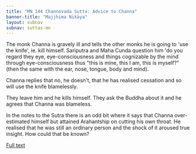 ```yaml
---
title: "MN 144 Channovada Sutta: Advice to Channa"
banner-title: "Majjhima Nikāya" 
layout: subnav 
subnav: suttas-mn 
---
```


The monk Channa is gravely ill and tells the other monks he is going to 'use the knife', ie. kill himself. Sariputra and Maha Cunda question him 'do you regard they eye, eye-consciousness and things cognizable by the mind through eye-consciousness thus "this is mine, this I am, this is myself?" (then the same with the ear, nose, tongue, body and mind).


Channa replies that no, he doesn't, that he has realised cessation and so will use the knife blamelessly.


They leave him and he kills himself. They ask the Buddha about it and he agrees that Channa was blameless.


In the notes to the Sutra there is an odd bit where it says that Channa over-estimated himself but attained Arahantship on cutting his own throat. He realised that he was still an ordinary person and the shock of it aroused true insight. How could that be known?


[Full text](http://www.suttas.com/mn-144-channovada-sutta-advice-to-channa.html)
